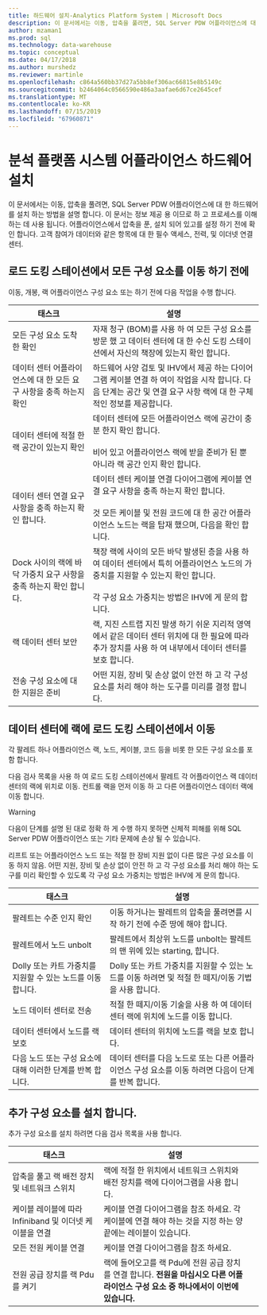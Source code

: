 ```yaml
---
title: 하드웨어 설치-Analytics Platform System | Microsoft Docs
description: 이 문서에서는 이동, 압축을 풀려면, SQL Server PDW 어플라이언스에 대 한 하드웨어를 설치 하는 방법을 설명 합니다. 이 문서는 정보 제공 용 이므로 하 고 프로세스를 이해 하는 데 사용 됩니다. 어플라이언스에서 압축을 푼, 설치 되어 있고를 설정 하기 전에 확인 합니다. 고객 참여가 데이터와 같은 항목에 대 한 필수 액세스, 전력, 및 이더넷 연결 센터.
author: mzaman1
ms.prod: sql
ms.technology: data-warehouse
ms.topic: conceptual
ms.date: 04/17/2018
ms.author: murshedz
ms.reviewer: martinle
ms.openlocfilehash: c864a560bb37d27a5bb8ef306ac66815e8b5149c
ms.sourcegitcommit: b2464064c0566590e486a3aafae6d67ce2645cef
ms.translationtype: MT
ms.contentlocale: ko-KR
ms.lasthandoff: 07/15/2019
ms.locfileid: "67960871"
---
```

# <a name="hardware-installation-for-analytics-platform-system-appliance"></a>분석 플랫폼 시스템 어플라이언스 하드웨어 설치
이 문서에서는 이동, 압축을 풀려면, SQL Server PDW 어플라이언스에 대 한 하드웨어를 설치 하는 방법을 설명 합니다. 이 문서는 정보 제공 용 이므로 하 고 프로세스를 이해 하는 데 사용 됩니다. 어플라이언스에서 압축을 푼, 설치 되어 있고를 설정 하기 전에 확인 합니다. 고객 참여가 데이터와 같은 항목에 대 한 필수 액세스, 전력, 및 이더넷 연결 센터.  
  
## <a name="BeforeMoving"></a>로드 도킹 스테이션에서 모든 구성 요소를 이동 하기 전에  
이동, 개봉, 랙 어플라이언스 구성 요소 또는 하기 전에 다음 작업을 수행 합니다.  
  
|태스크|설명|  
|--------|---------------|  
|모든 구성 요소 도착 한 확인|자재 청구 (BOM)를 사용 하 여 모든 구성 요소를 방문 했 고 데이터 센터에 대 한 수신 도킹 스테이션에서 자신의 책장에 있는지 확인 합니다.|  
|데이터 센터 어플라이언스에 대 한 모든 요구 사항을 충족 하는지 확인|하드웨어 사양 검토 및 IHV에서 제공 하는 다이어그램 케이블 연결 하 여이 작업을 시작 합니다. 다음 단계는 공간 및 연결 요구 사항 랙에 대 한 구체적인 정보를 제공합니다.|  
|데이터 센터에 적절 한 랙 공간이 있는지 확인|데이터 센터에 모든 어플라이언스 랙에 공간이 충분 한지 확인 합니다.<br /><br />비어 있고 어플라이언스 랙에 받을 준비가 된 뿐 아니라 랙 공간 인지 확인 합니다.|  
|데이터 센터 연결 요구 사항을 충족 하는지 확인 합니다.|데이터 센터 케이블 연결 다이어그램에 케이블 연결 요구 사항을 충족 하는지 확인 합니다.<br /><br />것 모든 케이블 및 전원 코드에 대 한 공간 어플라이언스 노드는 랙을 탑재 했으며, 다음을 확인 합니다.|  
|Dock 사이의 랙에 바닥 가중치 요구 사항을 충족 하는지 확인 합니다.|책장 랙에 사이의 모든 바닥 발생된 층을 사용 하 여 데이터 센터에서 특히 어플라이언스 노드의 가중치를 지원할 수 있는지 확인 합니다.<br /><br />각 구성 요소 가중치는 방법은 IHV에 게 문의 합니다.|  
|랙 데이터 센터 보안|랙, 지진 스트랩 지진 발생 하기 쉬운 지리적 영역에서 같은 데이터 센터 위치에 대 한 필요에 따라 추가 장치를 사용 하 여 내부에서 데이터 센터를 보호 합니다.|  
|전송 구성 요소에 대 한 지원은 준비|어떤 지원, 장비 및 손상 없이 안전 하 고 각 구성 요소를 처리 해야 하는 도구를 미리를 결정 합니다.|  
  
## <a name="Moving"></a>데이터 센터에 랙에 로드 도킹 스테이션에서 이동  
각 팔레트 하나 어플라이언스 랙, 노드, 케이블, 코드 등을 비롯 한 모든 구성 요소를 포함 합니다.  
  
다음 검사 목록을 사용 하 여 로드 도킹 스테이션에서 팔레트 각 어플라이언스 랙 데이터 센터의 랙에 위치로 이동. 컨트롤 랙을 먼저 이동 하 고 다른 어플라이언스 데이터 랙에 이동 합니다.  
  
> [!WARNING]  
> 다음이 단계를 설명 된 대로 정확 하 게 수행 하지 못하면 신체적 피해를 위해 SQL Server PDW 어플라이언스 또는 기타 문제에 손상 될 수 있습니다.  
>   
> 리프트 또는 어플라이언스 노드 또는 적절 한 장비 지원 없이 다른 많은 구성 요소를 이동 하지 않음. 어떤 지원, 장비 및 손상 없이 안전 하 고 각 구성 요소를 처리 해야 하는 도구를 미리 확인할 수 있도록 각 구성 요소 가중치는 방법은 IHV에 게 문의 합니다.  
  
|태스크|설명|  
|--------|---------------|  
|팔레트는 수준 인지 확인|이동 하거나는 팔레트의 압축을 풀려면를 시작 하기 전에 수준 땅에 해야 합니다.|  
|팔레트에서 노드 unbolt|팔레트에서 최상위 노드를 unbolt는 팔레트의 맨 위에 있는 starting, 합니다.|  
|Dolly 또는 카트 가중치를 지원할 수 있는 노드를 이동 합니다.|Dolly 또는 카트 가중치를 지원할 수 있는 노드를 이동 하려면 및 적절 한 떼지/이동 기법을 사용 합니다.|  
|노드 데이터 센터로 전송|적절 한 떼지/이동 기술을 사용 하 여 데이터 센터 랙에 위치에 노드를 이동 합니다.|  
|데이터 센터에서 노드를 랙 보호|데이터 센터의 위치에 노드를 랙을 보호 합니다.|  
|다음 노드 또는 구성 요소에 대해 이러한 단계를 반복 합니다.|데이터 센터를 다음 노드로 또는 다른 어플라이언스 구성 요소를 이동 하려면 다음이 단계를 반복 합니다.|  
  
## <a name="AfterMoving"></a>추가 구성 요소를 설치 합니다.  
추가 구성 요소를 설치 하려면 다음 검사 목록을 사용 합니다.  
  
|태스크|설명||  
|--------|---------------|-|  
|압축을 풀고 랙 배전 장치 및 네트워크 스위치|랙에 적절 한 위치에서 네트워크 스위치와 배전 장치를 랙에 다이어그램을 사용 합니다.||  
|케이블 레이블에 따라 Infiniband 및 이더넷 케이블을 연결|케이블 연결 다이어그램을 참조 하세요. 각 케이블에 연결 해야 하는 것을 지정 하는 양 끝에는 레이블이 있습니다.||  
|모든 전원 케이블 연결|케이블 연결 다이어그램을 참조 하세요.||  
|전원 공급 장치를 랙 Pdu를 켜기|랙에 들어오고를 랙 Pdu에 전원 공급 장치를 연결 합니다. **전원을 마십시오 다른 어플라이언스 구성 요소 중 하나에서이 이번에 있습니다.**||  
  
<!-- MISSING LINKS ## See Also  
[Common Metadata Query Examples &#40;SQL Server PDW&#41;](../sqlpdw/common-metadata-query-examples-sql-server-pdw.md)  -->  
  
